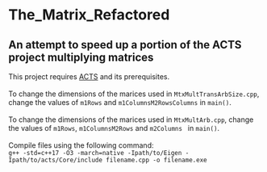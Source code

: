 # The_Matrix_Refactored
## An attempt to speed up a portion of the ACTS project multiplying matrices
This project requires [ACTS](https://github.com/acts-project/acts) and its prerequisites.<br /><br />
To change the dimensions of the marices used in `MtxMultTransArbSize.cpp`, change the values of `m1Rows` and `m1ColumnsM2RowsColumns` in `main()`.<br /><br />
To change the dimensions of the marices used in `MtxMultArb.cpp`, change the values of `m1Rows`, `m1ColumnsM2Rows` and `m2Columns ` in `main()`.<br /><br />
Compile files using the following command:<br />
`g++ -std=c++17 -O3 -march=native -Ipath/to/Eigen -Ipath/to/acts/Core/include filename.cpp -o filename.exe`
